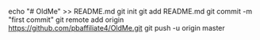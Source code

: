 echo "# OldMe" >> README.md
git init
git add README.md
git commit -m "first commit"
git remote add origin https://github.com/pbaffiliate4/OldMe.git
git push -u origin master
